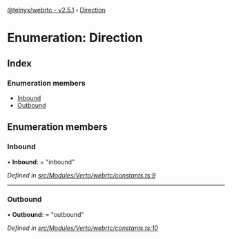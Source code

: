 [@telnyx/webrtc - v2.5.1](../README.md) › [Direction](direction.md)

# Enumeration: Direction

## Index

### Enumeration members

* [Inbound](direction.md#inbound)
* [Outbound](direction.md#outbound)

## Enumeration members

###  Inbound

• **Inbound**: = "inbound"

*Defined in [src/Modules/Verto/webrtc/constants.ts:9](https://github.com/team-telnyx/webrtc/blob/main/packages/js/src/Modules/Verto/webrtc/constants.ts#L9)*

___

###  Outbound

• **Outbound**: = "outbound"

*Defined in [src/Modules/Verto/webrtc/constants.ts:10](https://github.com/team-telnyx/webrtc/blob/main/packages/js/src/Modules/Verto/webrtc/constants.ts#L10)*
